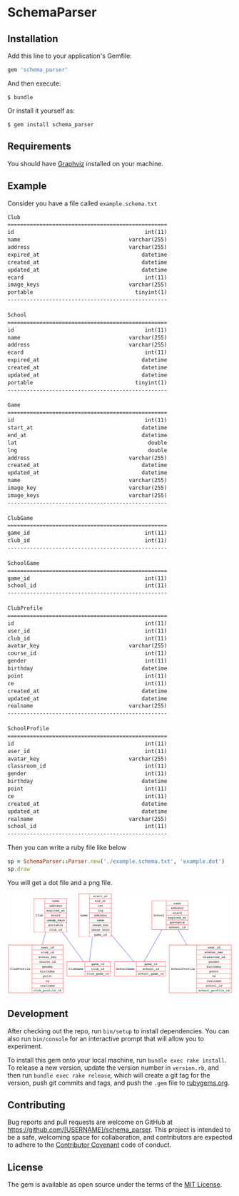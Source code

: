 # SchemaParser

## Installation

Add this line to your application's Gemfile:

```ruby
gem 'schema_parser'
```

And then execute:

    $ bundle

Or install it yourself as:

    $ gem install schema_parser

## Requirements

You should have [Graphviz](http://www.graphviz.org/) installed on your machine.

## Example

Consider you have a file called `example.schema.txt`

```txt
Club
==================================================
id                                         int(11)
name                                  varchar(255)
address                               varchar(255)
expired_at                                datetime
created_at                                datetime
updated_at                                datetime
ecard                                      int(11)
image_keys                            varchar(255)
portable                                tinyint(1)
--------------------------------------------------

School
==================================================
id                                         int(11)
name                                  varchar(255)
address                               varchar(255)
ecard                                      int(11)
expired_at                                datetime
created_at                                datetime
updated_at                                datetime
portable                                tinyint(1)
--------------------------------------------------

Game
==================================================
id                                         int(11)
start_at                                  datetime
end_at                                    datetime
lat                                         double
lng                                         double
address                               varchar(255)
created_at                                datetime
updated_at                                datetime
name                                  varchar(255)
image_key                             varchar(255)
image_keys                            varchar(255)
--------------------------------------------------

ClubGame
==================================================
game_id                                    int(11)
club_id                                    int(11)
--------------------------------------------------

SchoolGame
==================================================
game_id                                    int(11)
school_id                                  int(11)
--------------------------------------------------

ClubProfile
==================================================
id                                         int(11)
user_id                                    int(11)
club_id                                    int(11)
avatar_key                            varchar(255)
course_id                                  int(11)
gender                                     int(11)
birthday                                  datetime
point                                      int(11)
ce                                         int(11)
created_at                                datetime
updated_at                                datetime
realname                              varchar(255)
--------------------------------------------------

SchoolProfile
==================================================
id                                         int(11)
user_id                                    int(11)
avatar_key                            varchar(255)
classroom_id                               int(11)
gender                                     int(11)
birthday                                  datetime
point                                      int(11)
ce                                         int(11)
created_at                                datetime
updated_at                                datetime
realname                              varchar(255)
school_id                                  int(11)
--------------------------------------------------
```

Then you can write a ruby file like below

```ruby
sp = SchemaParser::Parser.new('./example.schema.txt', 'example.dot')
sp.draw
```

You will get a dot file and a png file.

![example.dot.png](https://github.com/KTFootball/schema_simple_er_map/blob/master/example.dot.png "example.dot.png")

## Development

After checking out the repo, run `bin/setup` to install dependencies. You can also run `bin/console` for an interactive prompt that will allow you to experiment.

To install this gem onto your local machine, run `bundle exec rake install`. To release a new version, update the version number in `version.rb`, and then run `bundle exec rake release`, which will create a git tag for the version, push git commits and tags, and push the `.gem` file to [rubygems.org](https://rubygems.org).

## Contributing

Bug reports and pull requests are welcome on GitHub at https://github.com/[USERNAME]/schema_parser. This project is intended to be a safe, welcoming space for collaboration, and contributors are expected to adhere to the [Contributor Covenant](http://contributor-covenant.org) code of conduct.


## License

The gem is available as open source under the terms of the [MIT License](http://opensource.org/licenses/MIT).

